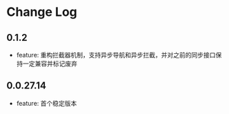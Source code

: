 # Change Log

## 0.1.2

- feature: 重构拦截器机制，支持异步导航和异步拦截，并对之前的同步接口保持一定兼容并标记废弃

## 0.0.27.14

- feature: 首个稳定版本